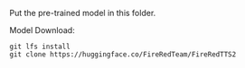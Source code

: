 Put the pre-trained model in this folder.

Model Download:

```shell
git lfs install
git clone https://huggingface.co/FireRedTeam/FireRedTTS2 
```